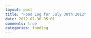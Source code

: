 ```yaml
---
layout: post
title: "Food Log for July 30th 2012"
date: 2012-07-30 05:01
comments: true
categories: foodlog
---
```

